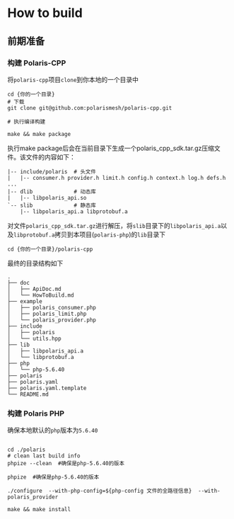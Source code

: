 # How to build

## 前期准备
### 构建 Polaris-CPP

将`polaris-cpp`项目`clone`到你本地的一个目录中

```shell
cd {你的一个目录}
# 下载
git clone git@github.com:polarismesh/polaris-cpp.git

# 执行编译构建

make && make package
```

执行make package后会在当前目录下生成一个polaris_cpp_sdk.tar.gz压缩文件。该文件的内容如下：

```
|-- include/polaris  # 头文件
|   |-- consumer.h provider.h limit.h config.h context.h log.h defs.h ...
|-- dlib             # 动态库
|   |-- libpolaris_api.so
`-- slib             # 静态库
    |-- libpolaris_api.a libprotobuf.a
```

对文件`polaris_cpp_sdk.tar.gz`进行解压，将`slib`目录下的`libpolaris_api.a`以及`libprotobuf.a`拷贝到本项目(`polaris-php`)的`lib`目录下

```shell
cd {你的一个目录}/polaris-cpp
```

最终的目录结构如下

```shell
.
├── doc
│   ├── ApiDoc.md
│   └── HowToBuild.md
├── example
│   ├── polaris_consumer.php
│   ├── polaris_limit.php
│   └── polaris_provider.php
├── include
│   ├── polaris
│   └── utils.hpp
├── lib
│   ├── libpolaris_api.a
│   └── libprotobuf.a
├── php
│   └── php-5.6.40
├── polaris
├── polaris.yaml
├── polaris.yaml.template
└── README.md
```

### 构建 Polaris PHP

确保本地默认的`php`版本为`5.6.40`

```shell

cd ./polaris
# clean last build info
phpize --clean  #确保是php-5.6.40的版本

phpize  #确保是php-5.6.40的版本

./configure  --with-php-config=${php-config 文件的全路径信息}  --with-polaris_provider

make && make install
```
